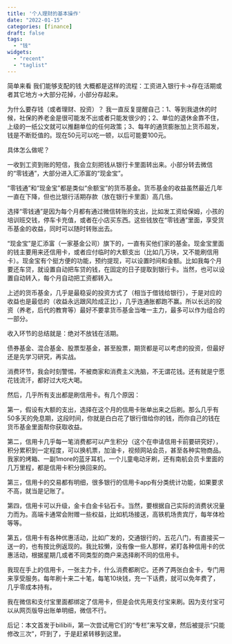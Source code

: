 ```yaml
---
title: '个人理财的基本操作'
date: "2022-01-15"
categories: [finance]
draft: false
tags:
  - "钱"
widgets:
  - "recent"
  - "taglist"
---
```


简单来看 我们能够支配的钱 大概都是这样的流程：工资进入银行卡->存在活期或者其它地方->大部分花掉，小部分存起来。

为什么要存钱（或者理财、投资）？ 我一直反复提醒自己：1、等到我退休的时候，社保的养老金是很可能发不出或者只能发很少的；2、单位的退休金靠不住，上级的一纸公文就可以推翻单位的任何政策；3、每年的通货膨胀加上货币超发，钱是不断贬值的。现在50元可以吃一顿，以后可能要100元。

具体怎么做呢？

一收到工资到账的短信，我会立刻把钱从银行卡里面转出来。小部分转去微信的“零钱通”，大部分进入汇添富的“现金宝”。

“零钱通”和“现金宝”都是类似“余额宝”的货币基金。货币基金的收益虽然最近几年一直在下降，但也比银行活期存款（放在银行卡里面）高几倍。

选择“零钱通”是因为每个月都有通过微信转账的支出，比如发工资给保姆，小孩的培训班交钱，停车卡充值，或者在小店买东西。这些钱放在“零钱通”里面，享受货币基金的收益，同时可以随时转账出去。

“现金宝”是汇添富（一家基金公司）旗下的，一直有买他们家的基金。现金宝里面的钱主要用来还信用卡，或者应付临时的大额支出（比如几万块，又不能刷信用卡）。现金宝有个挺方便的功能，预约提现，可以设置时间和金额。比如我每个月要还车贷，就设置自动把车贷的钱，在固定的日子提取到银行卡。当然，也可以设置自动转入，每个月自动把工资都转入。

上述的货币基金，几乎是最稳妥的投资方式了（相当于借钱给银行），于是对应的收益也是最低的（收益永远跟风险成正比），几乎连通胀都跑不赢。所以长远的投资（养老，后代的教育等）最好不要拿货币基金当唯一主力，最多可以作为组合的一部分。

收入环节的总结就是：绝对不放钱在活期。

债券基金、混合基金、股票型基金，甚至股票，期货都是可以考虑的投资，但最好还是先学习研究，再实战。

消费环节，我会时刻警惕，不被商家和消费主义洗脑，不无谓花钱。还有就是宁愿花钱流汗，都好过大吃大喝。

然后，几乎所有支出都是刷信用卡。有几个原因：

第一，假设有大额的支出，选择在这个月的信用卡账单出来之后刷。那么几乎有50多天的免息期，这段时间，你就是白白花了银行借给你的钱，而你自己的钱在货币基金里面帮你获取收益。

第二，信用卡几乎每一笔消费都可以产生积分（这个在申请信用卡前要研究好），积分累积到一定程度，可以换机票，加油卡，视频网站会员，甚至各种实物商品。我家的烤箱、一副1more的蓝牙耳机，一个儿童电动牙刷，还有南航会员卡里面的几万里程，都是信用卡积分换回来的。

第三，信用卡的交易都有明细，很多银行的信用卡app有分类统计功能，如果要求不高，就当是记账了。

第四，信用卡可以升级，金卡白金卡钻石卡。当然，要根据自己实际的消费状况量力而为。高端卡通常会附赠一些权益，比如机场接送，高铁机场贵宾厅，每年体检等等。

第五，信用卡有各种优惠活动，比如广发的，交通银行的，五花八门，有直接买一送一的，也有按比例返现的。我比较懒，没有像一些人那样，紧盯各种信用卡的优惠活动，根据星期几或者不同类型的商户来选择刷不同的信用卡。

我现在手上的信用卡，一张主力卡，什么消费都刷它。还养了两张白金卡，专门用来享受服务。每年刷十来二十笔，每笔10块钱，充一下话费，就可以免年费了，几乎零成本持有。

我在微信和支付宝里面都绑定了信用卡，但是会优先用支付宝来刷。因为支付宝可以从网页版导出账单明细，微信不行。

后记：本文首发于bilibili，第一次尝试用它们的“专栏”来写文章，然后被提示“只能修改三次”，吓到了，于是赶紧转移到这里。